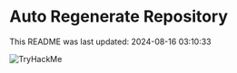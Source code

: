 # Auto Regenerate Repository

This README was last updated: 2024-08-16 03:10:33

 ![TryHackMe](https://tryhackme.com/badge/533634)